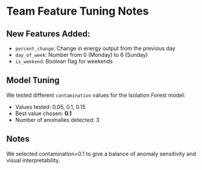 
# Team Feature Tuning Notes

## New Features Added:
- `percent_change`: Change in energy output from the previous day
- `day_of_week`: Number from 0 (Monday) to 6 (Sunday)
- `is_weekend`: Boolean flag for weekends

## Model Tuning
We tested different `contamination` values for the Isolation Forest model:

- Values tested: 0.05, 0.1, 0.15
- Best value chosen: **0.1**
- Number of anomalies detected: 3

## Notes
We selected contamination=0.1 to give a balance of anomaly sensitivity and visual interpretability.
